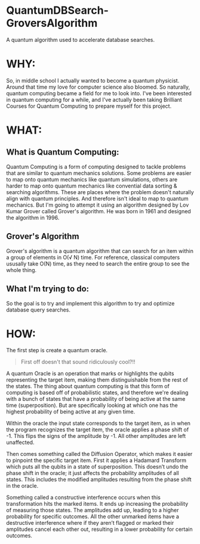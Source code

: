# QuantumDBSearch-GroversAlgorithm
A quantum algorithm used to accelerate database searches.

# WHY:

So, in middle school I actually wanted to become a quantum physicist. Around that time my love for computer science also bloomed. So naturally, quantum computing became a field for me to look into. I've been interested in quantum computing for a while, and I've actually been taking Brilliant Courses for Quantum Computing to prepare myself for this project.


# WHAT:

## What is Quantum Computing: 

Quantum Computing is a form of computing designed to tackle problems that are similar to quantum mechanics solutions. Some problems are easier to map onto quantum mechanics like quantum simulations, others are harder to map onto quantum mechanics like convential data sorting & searching algorithms. These are places where the problem doesn't naturally align with quantum principles. And therefore isn't ideal to map to quantum mechanics. But I'm going to attempt it using an algorithm designed by Lov Kumar Grover called Grover's algorithm. He was born in 1961 and designed the algorithm in 1996.

## Grover's Algorithm

Grover's algorithm is a quantum algorithm that can search for an item within a group of elements in O(√ N) time. For reference, classical computers ususally take O(N) time, as they need to search the entire group to see the whole thing.

## What I'm trying to do:
So the goal is to try and implement this algorithm to try and optimize database query searches.


# HOW:

The first step is create a quantum oracle. 
> First off doesn't that sound ridiculously cool?!!

A quantum Oracle is an operation that marks or highlights the qubits representing the target item, making them distinguishable from the rest of the states.
The thing about quantum computing is that this form of computing is based off of probabilistic states, and therefore we're dealing with a bunch of states that have a probability of being active at the same time (superposition). But are specifically looking at which one has the highest probability of being active at any given time. 

Within the oracle the input state corresponds to the target item, as in when the program recognizes the target item, the oracle applies a phase shift of -1. This flips the signs of the amplitude by -1. All other amplitudes are left unaffected.


Then comes something called the Diffusion Operator, which makes it easier to pinpoint the specific target item. First it applies a Hadamard Transform which puts all the qubits in a state of superposition. This doesn’t undo the phase shift in the oracle; it just affects the probability amplitudes of all states. This includes the modified amplitudes resulting from the phase shift in the oracle. 

Something called a constructive interference occurs when this transformation hits the marked items. It ends up increasing the probability of measuring those states. The amplitudes add up, leading to a higher probability for specific outcomes. All the other unmarked items have a destructive interference where if they aren’t flagged or marked their amplitudes cancel each other out, resulting in a lower probability for certain outcomes. 


